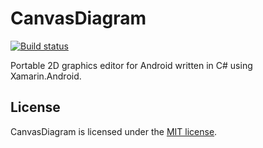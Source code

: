 # CanvasDiagram

[![Build status](https://ci.appveyor.com/api/projects/status/lyq71wxl6jahmep8/branch/master?svg=true)](https://ci.appveyor.com/project/wieslawsoltes/canvasdiagram/branch/master)

Portable 2D graphics editor for Android written in C# using Xamarin.Android.

## License

CanvasDiagram is licensed under the [MIT license](LICENSE.TXT).
